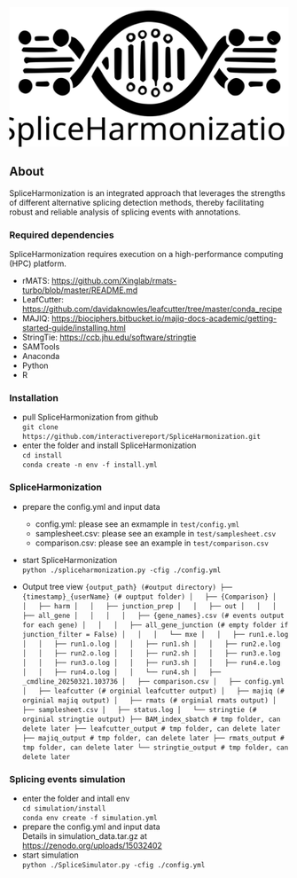 ![alt text](https://github.com/interactivereport/SpliceHarmonization/blob/main/figures/SpliceHarmonization%20LOGO.svg)

## About
SpliceHarmonization is an integrated approach that leverages the strengths of different alternative splicing detection methods, thereby facilitating robust and reliable analysis of splicing events with annotations.
### Required dependencies
SpliceHarmonization requires execution on a high-performance computing (HPC) platform.
- rMATS: https://github.com/Xinglab/rmats-turbo/blob/master/README.md
- LeafCutter: https://github.com/davidaknowles/leafcutter/tree/master/conda_recipe
- MAJIQ: https://biociphers.bitbucket.io/majiq-docs-academic/getting-started-guide/installing.html
- StringTie: https://ccb.jhu.edu/software/stringtie
- SAMTools
- Anaconda
- Python
- R
  
### Installation 
- pull SpliceHarmonization from github \
        `git clone https://github.com/interactivereport/SpliceHarmonization.git`
- enter the folder and install SpliceHarmonization \
        `cd install` \
        `conda create -n env -f install.yml`

### SpliceHarmonization
- prepare the config.yml and input data 
    - config.yml: please see an exmample in `test/config.yml`
    - samplesheet.csv: please see an example in `test/samplesheet.csv`
    - comparison.csv: please see an example in `test/comparison.csv`
- start SpliceHarmonization \
  `python ./spliceharmonization.py -cfig ./config.yml`

- Output tree view
  `
  {output_path} (#output directory)
├── {timestamp}_{userName} (# ouptput folder)
│   ├── {Comparison}
│   │   ├── harm
│   │   ├── junction_prep
│   │   ├── out
│   │   │   ├── all_gene
│   │   │   │   ├── {gene_names}.csv (# events output for each gene)
│   │   │   ├── all_gene_junction (# empty folder if junction_filter = False)
│   │   │   └── mxe
│   │   ├── run1.e.log
│   │   ├── run1.o.log
│   │   ├── run1.sh
│   │   ├── run2.e.log
│   │   ├── run2.o.log
│   │   ├── run2.sh
│   │   ├── run3.e.log
│   │   ├── run3.o.log
│   │   ├── run3.sh
│   │   ├── run4.e.log
│   │   ├── run4.o.log
│   │   └── run4.sh
│   ├── _cmdline_20250321.103736
│   ├── comparison.csv
│   ├── config.yml
│   ├── leafcutter (# orginial leafcutter output)
│   ├── majiq (# orginial majiq output)
│   ├── rmats (# orginial rmats output)
│   ├── samplesheet.csv
│   ├── status.log
│   └── stringtie (# orginial stringtie output)
├── BAM_index_sbatch # tmp folder, can delete later
├── leafcutter_output # tmp folder, can delete later
├── majiq_output # tmp folder, can delete later
├── rmats_output # tmp folder, can delete later
└── stringtie_output # tmp folder, can delete later
  `
  
### Splicing events simulation 
- enter the folder and intall env \
        `cd simulation/install` \
        `conda env create -f simulation.yml`
- prepare the config.yml and input data \
        Details in simulation_data.tar.gz at https://zenodo.org/uploads/15032402 
- start simulation \
        `python ./SpliceSimulator.py -cfig ./config.yml`
